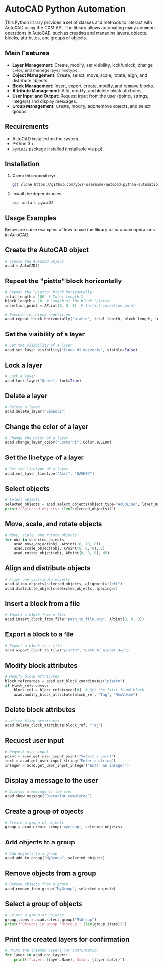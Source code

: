 
# AutoCAD Python Automation

This Python library provides a set of classes and methods to interact with AutoCAD using the COM API. The library allows automating many common operations in AutoCAD, such as creating and managing layers, objects, blocks, attributes, and groups of objects.

## Main Features

- **Layer Management**: Create, modify, set visibility, lock/unlock, change color, and manage layer linetype.
- **Object Management**: Create, select, move, scale, rotate, align, and distribute objects.
- **Block Management**: Insert, export, create, modify, and remove blocks.
- **Attribute Management**: Add, modify, and delete block attributes.
- **User Input and Output**: Request input from the user (points, strings, integers) and display messages.
- **Group Management**: Create, modify, add/remove objects, and select groups.

## Requirements

- AutoCAD installed on the system.
- Python 3.x.
- `pywin32` package installed (installable via pip).

## Installation

1. Clone this repository:
   ```sh
   git clone https://github.com/your-username/autocad-python-automation.git
   ```

2. Install the dependencies:
   ```sh
   pip install pywin32
   ```

## Usage Examples

Below are some examples of how to use the library to automate operations in AutoCAD.

## Create the AutoCAD object

```python
# Create the AutoCAD object
acad = AutoCAD()
```

## Repeat the "piatto" block horizontally

```python
# Repeat the "piatto" block horizontally
total_length = 100  # Total length X
block_length = 10  # Length of the block "piatto"
insertion_point = APoint(0, 0, 0)  # Initial insertion point

# Execute the block repetition
acad.repeat_block_horizontally("piatto", total_length, block_length, insertion_point)
```

## Set the visibility of a layer

```python
# Set the visibility of a layer
acad.set_layer_visibility("Linea di mezzeria", visible=False)
```

## Lock a layer

```python
# Lock a layer
acad.lock_layer("Quote", lock=True)
```

## Delete a layer

```python
# Delete a layer
acad.delete_layer("Simboli")
```

## Change the color of a layer

```python
# Change the color of a layer
acad.change_layer_color("Contorni", Color.YELLOW)
```

## Set the linetype of a layer

```python
# Set the linetype of a layer
acad.set_layer_linetype("Assi", "DASHED")
```

## Select objects

```python
# Select objects
selected_objects = acad.select_objects(object_type="AcDbLine", layer_name="Contorni")
print(f"Selected objects: {len(selected_objects)}")
```

## Move, scale, and rotate objects

```python
# Move, scale, and rotate objects
for obj in selected_objects:
    acad.move_object(obj, APoint(10, 10, 0))
    acad.scale_object(obj, APoint(0, 0, 0), 2)
    acad.rotate_object(obj, APoint(0, 0, 0), 45)
```

## Align and distribute objects

```python
# Align and distribute objects
acad.align_objects(selected_objects, alignment="left")
acad.distribute_objects(selected_objects, spacing=5)
```

## Insert a block from a file

```python
# Insert a block from a file
acad.insert_block_from_file("path_to_file.dwg", APoint(0, 0, 0))
```

## Export a block to a file

```python
# Export a block to a file
acad.export_block_to_file("piatto", "path_to_export.dwg")
```

## Modify block attributes

```python
# Modify block attributes
block_references = acad.get_block_coordinates("piatto")
if block_references:
    block_ref = block_references[0]  # Get the first found block
    acad.modify_block_attribute(block_ref, "Tag", "NewValue")
```

## Delete block attributes

```python
# Delete block attributes
acad.delete_block_attribute(block_ref, "Tag")
```

## Request user input

```python
# Request user input
point = acad.get_user_input_point("Select a point")
text = acad.get_user_input_string("Enter a string")
integer = acad.get_user_input_integer("Enter an integer")
```

## Display a message to the user

```python
# Display a message to the user
acad.show_message("Operation completed")
```

## Create a group of objects

```python
# Create a group of objects
group = acad.create_group("MyGroup", selected_objects)
```

## Add objects to a group

```python
# Add objects to a group
acad.add_to_group("MyGroup", selected_objects)
```

## Remove objects from a group

```python
# Remove objects from a group
acad.remove_from_group("MyGroup", selected_objects)
```

## Select a group of objects

```python
# Select a group of objects
group_items = acad.select_group("MyGroup")
print(f"Objects in group 'MyGroup': {len(group_items)}")
```

## Print the created layers for confirmation

```python
# Print the created layers for confirmation
for layer in acad.doc.Layers:
    print(f"Layer: {layer.Name}, Color: {layer.color}")
```
